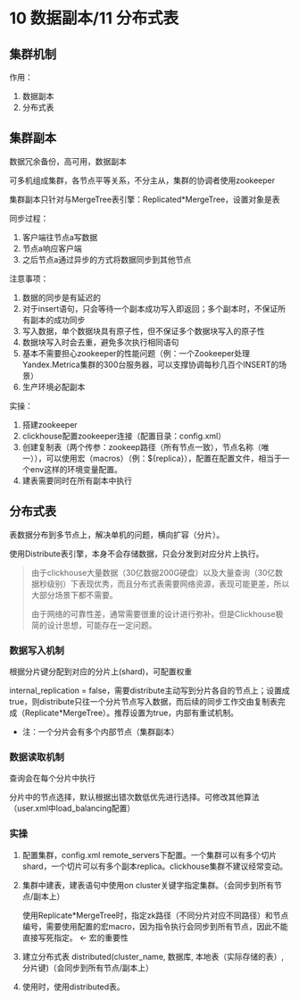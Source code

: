 # 10 数据副本/11 分布式表

## 集群机制

作用：

1. 数据副本
2. 分布式表

## 集群副本

数据冗余备份，高可用，数据副本

可多机组成集群，各节点平等关系，不分主从，集群的协调者使用zookeeper

集群副本只针对与MergeTree表引擎：Replicated*MergeTree，设置对象是表

同步过程：

1. 客户端往节点a写数据
2. 节点a响应客户端
3. 之后节点a通过异步的方式将数据同步到其他节点

注意事项：

1. 数据的同步是有延迟的
2. 对于insert语句，只会等待一个副本成功写入即返回；多个副本时，不保证所有副本的成功同步
3. 写入数据，单个数据块具有原子性，但不保证多个数据块写入的原子性
4. 数据块写入时会去重，避免多次执行相同语句
5. 基本不需要担心zookeeper的性能问题（例：一个Zookeeper处理Yandex.Metrica集群的300台服务器，可以支撑协调每秒几百个INSERT的场景）
6. 生产环境必配副本

实操：

1. 搭建zookeeper
2. clickhouse配置zookeeper连接（配置目录：config.xml）
3. 创建复制表（两个传参：zookeep路径（所有节点一致），节点名称（唯一）），可以使用宏（macros）（例：${replica}），配置在配置文件，相当于一个env这样的环境变量配置。
4. 建表需要同时在所有副本中执行

## 分布式表

表数据分布到多节点上，解决单机的问题，横向扩容（分片）。

使用Distribute表引擎，本身不会存储数据，只会分发到对应分片上执行。

> 由于clickhouse大量数据（30亿数据200G硬盘）以及大量查询（30亿数据秒级别）下表现优秀，而且分布式表需要网络资源，表现可能更差，所以大部分场景下都不需要。
>
> 由于网络的可靠性差，通常需要很重的设计进行弥补。但是Clickhouse极简的设计思想，可能存在一定问题。

### 数据写入机制

根据分片键分配到对应的分片上(shard)，可配置权重

internal_replication = false，需要distribute主动写到分片各自的节点上；设置成true，则distribute只往一个分片节点写入数据，而后续的同步工作交由复制表完成（Replicate*MergeTree）。推荐设置为true，内部有重试机制。

- 注：一个分片会有多个内部节点（集群副本）

### 数据读取机制

查询会在每个分片中执行

分片中的节点选择，默认根据出错次数低优先进行选择。可修改其他算法（user.xml中load_balancing配置）

### 实操

1. 配置集群，config.xml remote_servers下配置。一个集群可以有多个切片shard，一个切片可以有多个副本replica。clickhouse集群不建议经常变动。
2. 集群中建表，建表语句中使用on cluster关键字指定集群。（会同步到所有节点/副本上）

    使用Replicate*MergeTree时，指定zk路径（不同分片对应不同路径）和节点编号，需要使用配置的宏macro，因为指令执行会同步到所有节点，因此不能直接写死指定。 ← 宏的重要性

3. 建立分布式表 distributed(cluster_name, 数据库, 本地表（实际存储的表）, 分片键)（会同步到所有节点/副本上）
4. 使用时，使用distributed表。
